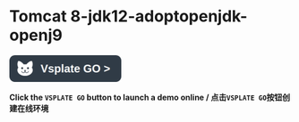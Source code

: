# Tomcat 8-jdk12-adoptopenjdk-openj9

<a href="https://www.vsplate.com/?docker-compose=https://github.com/vsplate/dcenvs/tomcat/8-jdk12-adoptopenjdk-openj9"><img alt="VSPLATE GO" src="https://raw.githubusercontent.com/vsplate/images/master/vsgo_btn.png" width="200px"></a>

**Click the `VSPLATE GO` button to launch a demo online / 点击`VSPLATE GO`按钮创建在线环境**